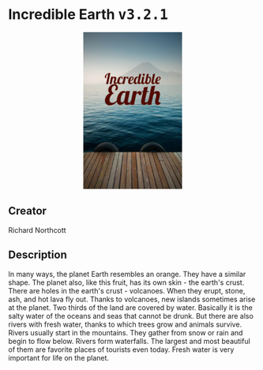 
# Incredible Earth <kbd>v3.2.1</kbd>

<center>
  <img src="./cover-1024.jpg"/>
</center>

## Creator
Richard Northcott

## Description
In many ways, the planet Earth resembles an orange. They have a similar shape. The planet also, like this fruit, has its own skin - the earth's crust. There are holes in the earth's crust - volcanoes. When they erupt, stone, ash, and hot lava fly out. Thanks to volcanoes, new islands sometimes arise at the planet. Two thirds of the land are covered by water. Basically it is the salty water of the oceans and seas that cannot be drunk. But there are also rivers with fresh water, thanks to which trees grow and animals survive. Rivers usually start in the mountains. They gather from snow or rain and begin to flow below. Rivers form waterfalls. The largest and most beautiful of them are favorite places of tourists even today. Fresh water is very important for life on the planet.
